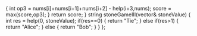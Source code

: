 {
int op3 = nums[i]+nums[i+1]+nums[i+2] - help(i+3,nums);
score = max(score,op3);
}
return score;
}
string stoneGameIII(vector<int>& stoneValue)
{
int res = help(0, stoneValue);
if(res==0)
{
return "Tie";
}
else if(res>1)
{
return "Alice";
}
else
{
return "Bob";
}
}
};